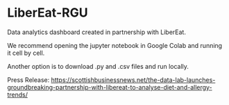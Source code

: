 # LiberEat-RGU

Data analytics dashboard created in partnership with LiberEat. 

We recommend opening the jupyter notebook in Google Colab and running it cell by cell.

Another option is to download .py and .csv files and run locally.

Press Release: https://scottishbusinessnews.net/the-data-lab-launches-groundbreaking-partnership-with-libereat-to-analyse-diet-and-allergy-trends/
